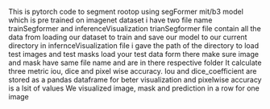This is pytorch code to segment rootop using segFormer mit/b3 model which is pre trained on imagenet dataset
i have two file name trainSegformer and inferenceVisualization
trianSegformer file contain all the data from loading our dataset to train and save our model to our current directory
in infernceVisualization file i gave the path of the directory to load test images and test masks load your test data form there
make sure image and mask have same file name and are in there respective folder
It calculate three  metric iou, dice and pixel wise accuracy. Iou and dice_coefficient are stored as a pandas dataframe for beter visualization and pixelwise accuracy is a lsit of values
We visualized image, mask and prediction in a row for one image 
